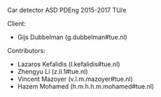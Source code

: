 Car detector
ASD PDEng 2015-2017
TU/e

Client:
- Gijs Dubbelman (g.dubbelman#tue.nl)

Contributors:
- Lazaros Kefalidis (l.kefalidis#tue.nl)
- Zhengyu Li (z.li.1#tue.nl)
- Vincent Mazoyer (v.l.m.mazoyer#tue.nl)
- Hazem Mohamed (h.m.h.h.m.mohamed#tue.nl)
